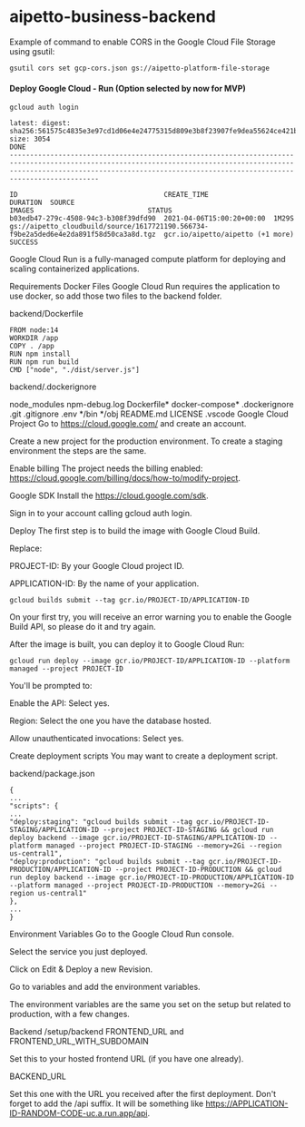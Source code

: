 # aipetto-business-backend

Example of command to enable CORS in the Google Cloud File Storage using gsutil:
```
gsutil cors set gcp-cors.json gs://aipetto-platform-file-storage
```

#### Deploy Google Cloud - Run (Option selected by now for MVP)
```
gcloud auth login
```

```
latest: digest: sha256:561575c4835e3e97cd1d06e4e24775315d809e3b8f23907fe9dea55624ce421b size: 3054
DONE
----------------------------------------------------------------------------------------------------------------------------------------------------------------------------------------------------------------------------------------

ID                                    CREATE_TIME                DURATION  SOURCE                                                                                 IMAGES                            STATUS
b03edb47-279c-4508-94c3-b308f39dfd90  2021-04-06T15:00:20+00:00  1M29S     gs://aipetto_cloudbuild/source/1617721190.566734-f9be2a5ded6e4e2da891f58d50ca3a8d.tgz  gcr.io/aipetto/aipetto (+1 more)  SUCCESS

```

Google Cloud Run is a fully-managed compute platform for deploying and scaling containerized applications.

Requirements
Docker Files
Google Cloud Run requires the application to use docker, so add those two files to the backend folder.

backend/Dockerfile
```
FROM node:14
WORKDIR /app
COPY . /app
RUN npm install
RUN npm run build
CMD ["node", "./dist/server.js"]
```


backend/.dockerignore

node_modules
npm-debug.log
Dockerfile*
docker-compose*
.dockerignore
.git
.gitignore
.env
*/bin
*/obj
README.md
LICENSE
.vscode
Google Cloud Project
Go to https://cloud.google.com/ and create an account.

Create a new project for the production environment. To create a staging environment the steps are the same.

Enable billing
The project needs the billing enabled: https://cloud.google.com/billing/docs/how-to/modify-project.

Google SDK
Install the https://cloud.google.com/sdk.

Sign in to your account calling gcloud auth login.

Deploy
The first step is to build the image with Google Cloud Build.

Replace:

PROJECT-ID: By your Google Cloud project ID.

APPLICATION-ID: By the name of your application.
``` 
gcloud builds submit --tag gcr.io/PROJECT-ID/APPLICATION-ID
```
On your first try, you will receive an error warning you to enable the Google Build API, so please do it and try again.


After the image is built, you can deploy it to Google Cloud Run:
```
gcloud run deploy --image gcr.io/PROJECT-ID/APPLICATION-ID --platform managed --project PROJECT-ID
```
You'll be prompted to:

Enable the API: Select yes.

Region: Select the one you have the database hosted.

Allow unauthenticated invocations: Select yes.

Create deployment scripts
You may want to create a deployment script.

backend/package.json

```
{
...
"scripts": {
...
"deploy:staging": "gcloud builds submit --tag gcr.io/PROJECT-ID-STAGING/APPLICATION-ID --project PROJECT-ID-STAGING && gcloud run deploy backend --image gcr.io/PROJECT-ID-STAGING/APPLICATION-ID --platform managed --project PROJECT-ID-STAGING --memory=2Gi --region us-central1",
"deploy:production": "gcloud builds submit --tag gcr.io/PROJECT-ID-PRODUCTION/APPLICATION-ID --project PROJECT-ID-PRODUCTION && gcloud run deploy backend --image gcr.io/PROJECT-ID-PRODUCTION/APPLICATION-ID --platform managed --project PROJECT-ID-PRODUCTION --memory=2Gi --region us-central1"
},
...
}
```

Environment Variables
Go to the Google Cloud Run console.

Select the service you just deployed.

Click on Edit & Deploy a new Revision.

Go to variables and add the environment variables.

The environment variables are the same you set on the setup but related to production, with a few changes.

Backend
/setup/backend
FRONTEND_URL and FRONTEND_URL_WITH_SUBDOMAIN

Set this to your hosted frontend URL (if you have one already).

BACKEND_URL

Set this one with the URL you received after the first deployment. Don't forget to add the /api suffix. It will be something like https://APPLICATION-ID-RANDOM-CODE-uc.a.run.app/api.